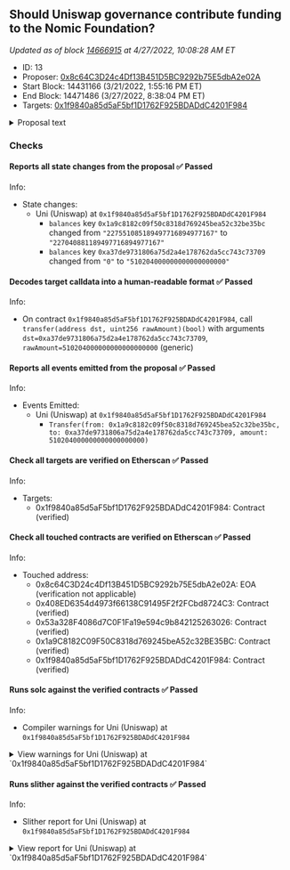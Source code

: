 ## Should Uniswap governance contribute funding to the Nomic Foundation?

_Updated as of block [14666915](https://etherscan.io/block/14666915) at 4/27/2022, 10:08:28 AM ET_

- ID: 13
- Proposer: [0x8c64C3D24c4Df13B451D5BC9292b75E5dbA2e02A](https://etherscan.io/address/0x8c64C3D24c4Df13B451D5BC9292b75E5dbA2e02A)
- Start Block: 14431166 (3/21/2022, 1:55:16 PM ET)
- End Block: 14471486 (3/27/2022, 8:38:04 PM ET)
- Targets: [0x1f9840a85d5aF5bf1D1762F925BDADdC4201F984](https://etherscan.io/address/0x1f9840a85d5aF5bf1D1762F925BDADdC4201F984#code)

<details>
  <summary>Proposal text</summary>

> # Should Uniswap governance contribute funding to the Nomic Foundation?
> 
> ## **Summary**
> - Nomic Labs, the team behind Hardhat, has become the Nomic Foundation, a non-profit organization dedicated to Ethereum. Our mission is to empower developers to decentralize the world.
> - The Nomic Foundation’s work will be focused on Ethereum’s developer platform with the objective of achieving a world-class developer experience, and generally improving Ethereum’s public goods support structures.
> - [Hardhat](https://hardhat.org/) is the de facto standard developer tool used to build Ethereum software, with more than 23000 Github repositories using it and tens of thousands of active users. Prominent teams relying on it include ENS, Uniswap, Optimism, OpenZeppelin, Aave, Balancer, Chainlink, Synthetix, and many more leading teams.
> - The new foundation will expand the Hardhat suite of tools and, most importantly, build long-term infrastructure to catalyze organic growth in the Ethereum tooling ecosystem, decreasing Ethereum’s dependence on any one organization to build and maintain core development platform components.
> - Seeking $30m in total funding from the ecosystem. Donations of $15M already secured by the Ethereum Foundation, Vitalik Buterin, Coinbase, a16z, The Graph, Polygon, Chainlink, a16z, and Kaszek Ventures.
> - **We’re proposing to Uniswap Governance to make a contribution of $5m to the Nomic Foundation to support its mission.**
> 
> ## **Funding**
> The Nomic Foundation aims to benefit the entire Ethereum ecosystem, which is why we’re fundraising across multiple organizations and individuals within it.
> The Ethereum Foundation is leading this round of contributions with $8M, alongside contributions from Vitalik Buterin, Coinbase, Consensys, The Graph, Polygon, Chainlink, Gnosis, a16z, a_capital, and Kaszek Ventures. These donors make up $15M, and we’re aiming to raise $15M more.
> 
> ## **Why Uniswap?**
> Generally, we think that allocating capital to the Nomic Foundation makes strategic sense for any protocol treasury that is aligned long term with the growth of Ethereum, and we’ve approached and will continue approaching several protocols. Currently, [Uniswap is built using Hardhat](https://github.com/Uniswap/v3-core/blob/main/hardhat.config.ts). While this is a signal of Hardhat’s value, the projects that the Nomic Foundation will deliver will create more value not just for Uniswap, but for the entire ecosystem. We’ll provide services to the Ethereum community that will:
> 
> 1. Continue the maintenance of critical infrastructure used to build most protocols (Hardhat).
> 2. Increase developer productivity for every team in the ecosystem.
> 3. Accelerate developer onboarding to Ethereum, increasing the size of the experienced engineering hiring pool and making time-to-productivity shorter for new hires.
> 4. Accelerate the pace of innovation and the number of products being built.
> 5. Increase market volume driven by new users and new products.
> 
> We believe this grows the market for everyone, including Uniswap, and we’d love to have the Uniswap DAO contribute $5m in funding to this community effort .
> 
> 
> 
> 
</details>

### Checks
#### Reports all state changes from the proposal ✅ Passed
  




Info:
- State changes:
    - Uni (Uniswap) at `0x1f9840a85d5aF5bf1D1762F925BDADdC4201F984`
        - `balances` key `0x1a9c8182c09f50c8318d769245bea52c32be35bc` changed from `"227551085189497716894977167"` to `"227040881189497716894977167"`
        - `balances` key `0xa37de9731806a75d2a4e178762da5cc743c73709` changed from `"0"` to `"510204000000000000000000"`

#### Decodes target calldata into a human-readable format ✅ Passed
  




Info:
- On contract `0x1f9840a85d5aF5bf1D1762F925BDADdC4201F984`, call `transfer(address dst, uint256 rawAmount)(bool)` with arguments `dst=0xa37de9731806a75d2a4e178762da5cc743c73709`, `rawAmount=510204000000000000000000` (generic)

#### Reports all events emitted from the proposal ✅ Passed
  




Info:
- Events Emitted:
    - Uni (Uniswap) at `0x1f9840a85d5aF5bf1D1762F925BDADdC4201F984`
        - `Transfer(from: 0x1a9c8182c09f50c8318d769245bea52c32be35bc, to: 0xa37de9731806a75d2a4e178762da5cc743c73709, amount: 510204000000000000000000)`

#### Check all targets are verified on Etherscan ✅ Passed
  




Info:
- Targets:
    - 0x1f9840a85d5aF5bf1D1762F925BDADdC4201F984: Contract (verified)

#### Check all touched contracts are verified on Etherscan ✅ Passed
  




Info:
- Touched address:
    - 0x8c64C3D24c4Df13B451D5BC9292b75E5dbA2e02A: EOA (verification not applicable)
    - 0x408ED6354d4973f66138C91495F2f2FCbd8724C3: Contract (verified)
    - 0x53a328F4086d7C0F1Fa19e594c9b842125263026: Contract (verified)
    - 0x1a9C8182C09F50C8318d769245beA52c32BE35BC: Contract (verified)
    - 0x1f9840a85d5aF5bf1D1762F925BDADdC4201F984: Contract (verified)

#### Runs solc against the verified contracts ✅ Passed
  




Info:
- Compiler warnings for Uni (Uniswap) at `0x1f9840a85d5aF5bf1D1762F925BDADdC4201F984`

<details>
<summary>View warnings for Uni (Uniswap) at `0x1f9840a85d5aF5bf1D1762F925BDADdC4201F984`</summary>

```
WARNING:CryticCompile:Warning: crytic-export/etherscan-contracts/0x1f9840a85d5aF5bf1D1762F925BDADdC4201F984-Uni.sol:6:1: Warning: Experimental features are turned on. Do not use experimental features on live deployments.
pragma experimental ABIEncoderV2;
^-------------------------------^


```

</details>



#### Runs slither against the verified contracts ✅ Passed
  




Info:
- Slither report for Uni (Uniswap) at `0x1f9840a85d5aF5bf1D1762F925BDADdC4201F984`

<details>
<summary>View report for Uni (Uniswap) at `0x1f9840a85d5aF5bf1D1762F925BDADdC4201F984`</summary>

```
Warning: crytic-export/etherscan-contracts/0x1f9840a85d5aF5bf1D1762F925BDADdC4201F984-Uni.sol:6:1: Warning: Experimental features are turned on. Do not use experimental features on live deployments.
pragma experimental ABIEncoderV2;
^-------------------------------^


[93m
Uni._writeCheckpoint(address,uint32,uint96,uint96) (crytic-export/etherscan-contracts/0x1f9840a85d5aF5bf1D1762F925BDADdC4201F984-Uni.sol#543-554) uses a dangerous strict equality:
	- nCheckpoints > 0 && checkpoints[delegatee][nCheckpoints - 1].fromBlock == blockNumber (crytic-export/etherscan-contracts/0x1f9840a85d5aF5bf1D1762F925BDADdC4201F984-Uni.sol#546)
Reference: https://github.com/crytic/slither/wiki/Detector-Documentation#dangerous-strict-equalities[0m
[92m
Uni.constructor(address,address,uint256).minter_ (crytic-export/etherscan-contracts/0x1f9840a85d5aF5bf1D1762F925BDADdC4201F984-Uni.sol#272) lacks a zero-check on :
		- minter = minter_ (crytic-export/etherscan-contracts/0x1f9840a85d5aF5bf1D1762F925BDADdC4201F984-Uni.sol#277)
Uni.setMinter(address).minter_ (crytic-export/etherscan-contracts/0x1f9840a85d5aF5bf1D1762F925BDADdC4201F984-Uni.sol#286) lacks a zero-check on :
		- minter = minter_ (crytic-export/etherscan-contracts/0x1f9840a85d5aF5bf1D1762F925BDADdC4201F984-Uni.sol#289)
Reference: https://github.com/crytic/slither/wiki/Detector-Documentation#missing-zero-address-validation[0m
[92m
Uni.constructor(address,address,uint256) (crytic-export/etherscan-contracts/0x1f9840a85d5aF5bf1D1762F925BDADdC4201F984-Uni.sol#272-280) uses timestamp for comparisons
	Dangerous comparisons:
	- require(bool,string)(mintingAllowedAfter_ >= block.timestamp,Uni::constructor: minting can only begin after deployment) (crytic-export/etherscan-contracts/0x1f9840a85d5aF5bf1D1762F925BDADdC4201F984-Uni.sol#273)
Uni.mint(address,uint256) (crytic-export/etherscan-contracts/0x1f9840a85d5aF5bf1D1762F925BDADdC4201F984-Uni.sol#297-316) uses timestamp for comparisons
	Dangerous comparisons:
	- require(bool,string)(block.timestamp >= mintingAllowedAfter,Uni::mint: minting not allowed yet) (crytic-export/etherscan-contracts/0x1f9840a85d5aF5bf1D1762F925BDADdC4201F984-Uni.sol#299)
Uni.permit(address,address,uint256,uint256,uint8,bytes32,bytes32) (crytic-export/etherscan-contracts/0x1f9840a85d5aF5bf1D1762F925BDADdC4201F984-Uni.sol#360-379) uses timestamp for comparisons
	Dangerous comparisons:
	- require(bool,string)(now <= deadline,Uni::permit: signature expired) (crytic-export/etherscan-contracts/0x1f9840a85d5aF5bf1D1762F925BDADdC4201F984-Uni.sol#374)
Uni.delegateBySig(address,uint256,uint256,uint8,bytes32,bytes32) (crytic-export/etherscan-contracts/0x1f9840a85d5aF5bf1D1762F925BDADdC4201F984-Uni.sol#442-451) uses timestamp for comparisons
	Dangerous comparisons:
	- require(bool,string)(now <= expiry,Uni::delegateBySig: signature expired) (crytic-export/etherscan-contracts/0x1f9840a85d5aF5bf1D1762F925BDADdC4201F984-Uni.sol#449)
Reference: https://github.com/crytic/slither/wiki/Detector-Documentation#block-timestamp[0m
[92m
Uni.getChainId() (crytic-export/etherscan-contracts/0x1f9840a85d5aF5bf1D1762F925BDADdC4201F984-Uni.sol#577-581) uses assembly
	- INLINE ASM (crytic-export/etherscan-contracts/0x1f9840a85d5aF5bf1D1762F925BDADdC4201F984-Uni.sol#579)
Reference: https://github.com/crytic/slither/wiki/Detector-Documentation#assembly-usage[0m
[92m
SafeMath.add(uint256,uint256,string) (crytic-export/etherscan-contracts/0x1f9840a85d5aF5bf1D1762F925BDADdC4201F984-Uni.sol#48-53) is never used and should be removed
SafeMath.mod(uint256,uint256) (crytic-export/etherscan-contracts/0x1f9840a85d5aF5bf1D1762F925BDADdC4201F984-Uni.sol#172-174) is never used and should be removed
SafeMath.mod(uint256,uint256,string) (crytic-export/etherscan-contracts/0x1f9840a85d5aF5bf1D1762F925BDADdC4201F984-Uni.sol#187-190) is never used and should be removed
SafeMath.mul(uint256,uint256,string) (crytic-export/etherscan-contracts/0x1f9840a85d5aF5bf1D1762F925BDADdC4201F984-Uni.sol#112-124) is never used and should be removed
SafeMath.sub(uint256,uint256) (crytic-export/etherscan-contracts/0x1f9840a85d5aF5bf1D1762F925BDADdC4201F984-Uni.sol#63-65) is never used and should be removed
SafeMath.sub(uint256,uint256,string) (crytic-export/etherscan-contracts/0x1f9840a85d5aF5bf1D1762F925BDADdC4201F984-Uni.sol#75-80) is never used and should be removed
Reference: https://github.com/crytic/slither/wiki/Detector-Documentation#dead-code[0m
[92m
Constant Uni.minimumTimeBetweenMints (crytic-export/etherscan-contracts/0x1f9840a85d5aF5bf1D1762F925BDADdC4201F984-Uni.sol#213) is not in UPPER_CASE_WITH_UNDERSCORES
Constant Uni.mintCap (crytic-export/etherscan-contracts/0x1f9840a85d5aF5bf1D1762F925BDADdC4201F984-Uni.sol#216) is not in UPPER_CASE_WITH_UNDERSCORES
Reference: https://github.com/crytic/slither/wiki/Detector-Documentation#conformance-to-solidity-naming-conventions[0m
[92m
delegate(address) should be declared external:
	- Uni.delegate(address) (crytic-export/etherscan-contracts/0x1f9840a85d5aF5bf1D1762F925BDADdC4201F984-Uni.sol#429-431)
delegateBySig(address,uint256,uint256,uint8,bytes32,bytes32) should be declared external:
	- Uni.delegateBySig(address,uint256,uint256,uint8,bytes32,bytes32) (crytic-export/etherscan-contracts/0x1f9840a85d5aF5bf1D1762F925BDADdC4201F984-Uni.sol#442-451)
getPriorVotes(address,uint256) should be declared external:
	- Uni.getPriorVotes(address,uint256) (crytic-export/etherscan-contracts/0x1f9840a85d5aF5bf1D1762F925BDADdC4201F984-Uni.sol#470-502)
Reference: https://github.com/crytic/slither/wiki/Detector-Documentation#public-function-that-could-be-declared-external[0m
0x1f9840a85d5aF5bf1D1762F925BDADdC4201F984 analyzed (2 contracts with 78 detectors), 19 result(s) found
```

</details>


